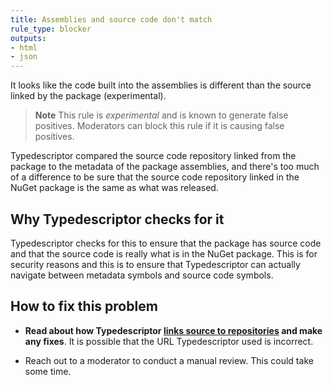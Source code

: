 ```yaml
---
title: Assemblies and source code don't match
rule_type: blocker
outputs:
- html
- json
---
```


It looks like the code built into the assemblies is different than the source linked by the package (experimental).

> **Note**  This rule is *experimental* and is known to generate false positives.  Moderators can block this rule if it is causing false positives.

Typedescriptor compared the source code repository linked from the package to the metadata of the package assemblies, and there's too much of a difference to be sure that the source code repository linked in the NuGet package is the same as what was released.

## Why Typedescriptor checks for it

Typedescriptor checks for this to ensure that the package has source code and that the source code is really what is in the NuGet package.  This is for security reasons and this is to ensure that Typedescriptor can actually navigate between metadata symbols and source code symbols.

## How to fix this problem

* **Read about how Typedescriptor [links source to repositories][1] and make any fixes**.   It is possible that the URL Typedescriptor used is incorrect.

* Reach out to a moderator to conduct a manual review.  This could take some time.

[1]: /docs/how-typedescriptor-links-source/
